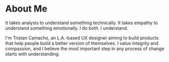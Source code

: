 # About Me

<!--
**thetanmancan/thetanmancan** is a ✨ _special_ ✨ repository because its `README.md` (this file) appears on your GitHub profile.
-->

It takes analysis to understand something technically.
It takes empathy to understand something emotionally.
I do both. I understand.

I'm Tristan Camacho, an L.A.-based UX designer aiming to build products that help people build a better version of themselves.
I value integrity and compassion, and I believe the most important step in any process of change starts with understanding.
